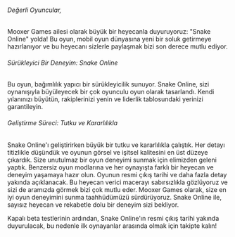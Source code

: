 ###### Değerli Oyuncular,

Mooxer Games ailesi olarak büyük bir heyecanla duyuruyoruz: "Snake Online" yolda! Bu oyun, mobil oyun dünyasına yeni bir soluk getirmeye hazırlanıyor ve bu heyecanı sizlerle paylaşmak bizi son derece mutlu ediyor.

###### Sürükleyici Bir Deneyim: Snake Online

Bu oyun, bağımlılık yapıcı bir sürükleyicilik sunuyor. Snake Online, sizi oynanışıyla büyüleyecek bir çok oyunculu oyun olarak tasarlandı. Kendi yılanınızı büyütün, rakiplerinizi yenin ve liderlik tablosundaki yerinizi garantileyin.

###### Geliştirme Süreci: Tutku ve Kararlılıkla

Snake Online'ı geliştirirken büyük bir tutku ve kararlılıkla çalıştık. Her detayı titizlikle düşündük ve oyunun görsel ve işitsel kalitesini en üst düzeye çıkardık. Size unutulmaz bir oyun deneyimi sunmak için elimizden geleni yaptık. Benzersiz oyun modlarına ve her oynayışta farklı bir heyecan ve deneyim yaşamaya hazır olun. Oyunun resmi çıkış tarihi ve daha fazla detay yakında açıklanacak. Bu heyecan verici macerayı sabırsızlıkla gözlüyoruz ve sizi de aramızda görmek bizi çok mutlu eder. Mooxer Games olarak, size en iyi oyun deneyimini sunma taahhüdümüzü sürdürüyoruz. Snake Online ile, sayısız heyecan ve rekabetle dolu bir deneyim sizi bekliyor.

Kapalı beta testlerinin ardından, Snake Online'ın resmi çıkış tarihi yakında duyurulacak, bu nedenle ilk oynayanlar arasında olmak için takipte kalın!

